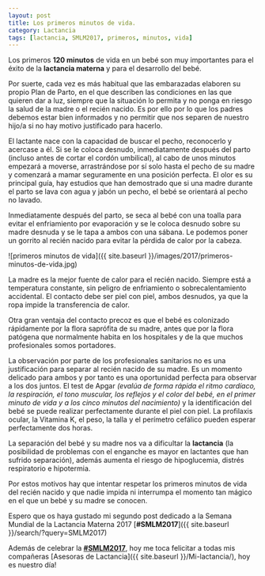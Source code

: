 ```yaml
---
layout: post
title: Los primeros minutos de vida.
category: Lactancia
tags: [lactancia, SMLM2017, primeros, minutos, vida]
---
```


Los primeros **120 minutos** de vida en un bebé son muy importantes para el éxito de la **lactancia materna** y para el desarrollo del bebé.

Por suerte, cada vez es más habitual que las embarazadas elaboren su propio Plan de Parto, en el que describen las condiciones en las que quieren dar a luz, siempre que la situación lo permita y no ponga en riesgo la salud de la madre o el recién nacido. Es por ello por lo que los padres debemos estar bien informados y no permitir que nos separen de nuestro hijo/a si no hay motivo justificado para hacerlo.

El lactante nace con la capacidad de buscar el pecho, reconocerlo y acercase a él. Si se le coloca desnudo, inmediatamente después del parto (incluso antes de cortar el cordón umbilical),  al cabo de unos minutos empezará a moverse, arrastrándose por sí solo hasta el pecho de su madre y comenzará a mamar seguramente en una posición perfecta. El olor es su principal guía, hay estudios que han demostrado que si una madre durante el parto se lava con agua y jabón un pecho, el bebé se orientará al pecho no lavado.

Inmediatamente después del parto, se seca al bebé con una toalla para evitar el enfriamiento por evaporación y se le coloca desnudo sobre su madre desnuda y se le tapa a ambos con una sábana. Le podemos poner un gorrito al recién nacido para evitar la pérdida de calor por la cabeza.

![primeros minutos de vida]({{ site.baseurl }}/images/2017/primeros-minutos-de-vida.jpg)

La madre es la mejor fuente de calor para el recién nacido. Siempre está a temperatura constante, sin peligro de enfriamiento o sobrecalentamiento accidental. El contacto debe ser piel con piel, ambos desnudos, ya que la ropa impide la transferencia de calor.

Otra gran ventaja del contacto precoz es que el bebé es colonizado rápidamente por la flora saprófita de su madre, antes que por la flora patógena que normalmente habita en los hospitales y de la que muchos profesionales somos portadores.

La observación por parte de los profesionales sanitarios no es una justificación para separar al recién nacido de su madre.  Es un momento delicado para ambos y por tanto es una oportunidad perfecta para observar a los dos juntos.
El test de Apgar *(evalúa de forma rápida el ritmo cardíaco, la respiración, el tono muscular, los reflejos y el color del bebé, en el primer minuto de vida y a los cinco minutos del nacimiento)*  y  la identificación del bebé se puede realizar perfectamente durante el piel con piel. La profilaxis ocular, la Vitamina K, el peso, la talla y el perímetro cefálico pueden esperar perfectamente dos horas.

La separación del bebé y su madre nos va a dificultar la **lactancia** (la posibilidad de problemas con el enganche es mayor en lactantes que han sufrido separación), además aumenta el riesgo de hipoglucemia, distrés respiratorio e hipotermia.

Por estos motivos hay que intentar respetar los primeros minutos de vida del recién nacido y que nadie impida ni interrumpa el momento tan mágico en el que un bebé y su madre se conocen.

Espero que os haya gustado mi segundo post dedicado a la Semana Mundial de la Lactancia Materna 2017 [**#SMLM2017**]({{ site.baseurl }}/search/?query=SMLM2017)

Además de celebrar la [**#SMLM2017**](https://www.facebook.com/hashtag/smlm2017), hoy me toca felicitar a todas mis compañeras [Asesoras de Lactancia]({{ site.baseurl }}/Mi-lactancia/), hoy es nuestro día!
